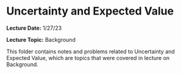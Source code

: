 # Uncertainty and Expected Value
**Lecture Date:** 1/27/23

**Lecture Topic:** Background

This folder contains notes and problems related to Uncertainty and Expected Value, which are topics that were covered in lecture on Background. 
